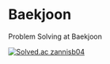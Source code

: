 # Baekjoon
Problem Solving at Baekjoon

[![Solved.ac
zannisb04](http://mazassumnida.wtf/api/v2/generate_badge?boj={zannisb04})](https://solved.ac/{zannisb04})
